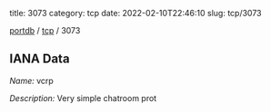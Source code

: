 title: 3073
category: tcp
date: 2022-02-10T22:46:10
slug: tcp/3073

[portdb](/) / [tcp](/category/tcp.html) / 3073


## IANA Data

_Name:_ vcrp

_Description:_ Very simple chatroom prot

